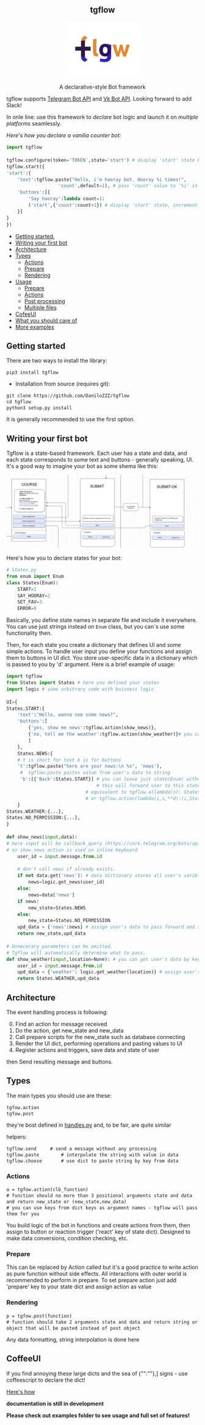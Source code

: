 
## <p align="center">tgflow
<p align="center">
<img  src="https://raw.githubusercontent.com/DaniloZZZ/tgflow/master/assets/fgflow.png" width="200"/>
</p>
<p align="center">A declarative-style Bot framework

tgflow supports <a href="https://core.telegram.org/bots/api">Telegram Bot API</a> 
and <a href="https://vk.com/dev/bots_longpoll">Vk Bot API</a>. Looking forward to add Slack!

In onle line: use this framework to _declare_ bot logic and launch it on _multiple platforms_ seamlessly.

_Here's how you declare a vanilia counter bot:_

```python
import tgflow 

tgflow.configure(token='TOKEN',state='start') # display 'start' state by default
tgflow.start({
'start':{
    'text':tgflow.paste("Hello, i'm hooray bot. Hooray %i times!", 
                   'count',default=1), # pass 'count' value to '%i' in string
    'buttons':[{
        'Say hooray':lambda count=1:
        ('start',{'count':count+1}) # display 'start' state, increment 'count' value
    }]
}
})

```

* [Getting started.](#getting-started)
* [Writing your first bot](#writing-your-first-bot)
* [Architecture](#architecture)
* [Types](#types)
  * [Actions](#actions)
  * [Prepare](#prepare)
  * [Rendering](#rendering)
* [Usage](#usage)
  * [Prepare](#prepare)
  * [Actions](#actions)
  * [Post processing](#post-processing)
  * [Multiple files](#multiple-files)
* [CofeeUI](#coffeeui)
* [What you should care of](#what-you-should-care-of)
* [More examples](#more-examples)

## Getting started

There are two ways to install the library:


```
pip3 install tgflow
```
* Installation from source (requires git):

```
git clone https://github.com/DaniloZZZ/tgflow
cd tgflow
python3 setup.py install
```

It is generally recommended to use the first option.


## Writing your first bot
Tgflow is a state-based framework. Each user has a state and data, and each state corresponds to some text and buttons - generally speaking, UI.
It's a good way to imagine your bot as some shema like this:

![ a sample shema](https://raw.githubusercontent.com/DaniloZZZ/tgflow/master/assets/shema.png)

Here's how you to declare states for your bot:
```python
# States.py
from enum import Enum
class States(Enum):
	START=1
	SAY_HOORAY=2
	SET_FAV=3
	ERROR=9
```
Basically, you define state names in separate file and include it everywhere. You can use just strings instead on `Enum` class, but you can`s use some functionality then.

Then, for each state you create a dictionary that defines UI and some simple actions. To handle user input you define your functions and assign them to buttons in UI dict.  You store user-specific data in a dictionary which is passed to you by 'd' argument. Here is a brief example of usage:
```python
import tgflow
from States import States # here you defined your states
import logic # some arbitrary code with buisness logic

UI={
States.START:{
	'text':"Hello, wanna see some news?",
	'buttons':[
		{'yes, show me news':tgflow.action(show_news)}, 
		{'no, tell me the weather':tgflow.action(show_weather)}# you can also use tgflow.a as shortcut
		]
	},
	States.NEWS:{
	# t is short for text b is for buttons
	't':tgflow.paste("here are your news:\n %s", 'news'),
	 #  tgflow.paste pastes value from user's data to string
	 'b':[{'Back':States.START}] # you can leave just state(Enum) without wrapping.
								 # this will forward user to this state.
							 # equivalent to tgflow.a(lambda(s): States.START)
							 # or tgflow.action(lambda(i,s,**d):(i,States.START,d))
	}
States.WEATHER:{...},		
States.NO_PERMISSION:{...},						 
}

def show_news(input,data):
# here input will be callback_query (https://core.telegram.org/bots/api#callbackquery)
# as show_news action is used on inline keyboard
	user_id = input.message.from.id

	# don't call news if already exists.
	if not data.get('news'): # data dictionary stores all user's varibles.
		news=logic.get_news(user_id)
	else:
		news=data['news']
	if news:
		new_state=States.NEWS
	else:
		new_state=States.NO_PERMISSION
	upd_data = {'news':news} # assign user's data to pass forward and store in dict
	return new_state,upd_data

# Unnececary parameters can be omitted.
# Tgflow will automatically determine what to pass.
def show_weather(input,location=None): # you can get user's data by key like this
	user_id = input.message.from.id
	upd_data = {'weather': logic.get_weather(location)} # assign user's data to pass forward and store
	return States.WEATHER,upd_data
```

## Architecture

The event handling process is following:

0. Find an action for message received
1. Do the action, get new_state and new_data
2. Call prepare scripts for the new_state such as database connecting
3. Render the UI dict, performing operations and pasting values to UI
4. Register actions and triggers, save data and state of user

then Send resulting message and buttons.

## Types

The main types you should use are these:

```
tgfow.action
tgfow.post
```


they're bost defined in <a href="https://github.com/DaniloZZZ/tgflow/blob/master/tgflow/handles.py"> handles.py</a>
and, to be fair, are quite similar 

helpers:
```
tgflow.send		# send a message without any processing
tgflow.paste		# interpolate the string with value in data
tgflow.choose		# use dict to paste string by key from data
```

### Actions

```
a = tgfow.action(clb_function)
# function should no more than 3 positional arguments state and data and return new_state or (new_state,new_data)
# you can use keys from dict keys as argument names - tgflow will pass them for you
```

You build logic of the bot in functions and create actions from them, then assign to button or reaction trigger ('react' key of state dict).
Designed to make data conversions, condition checking, etc.  

### Prepare

This can be replaced by Action called but it's a good practice to write action as pure function without side effects.
All interactions with outer world is recommended to perform in prepare. To set prepare action just add 'prepare' key to your state dict and assign action as value

### Rendering

```
p = tgfow.post(function)
# function should take 2 arguments state and data and return string or object that will be pasted instead of post object
```
Any data formatting, string interpolation is done here

## CoffeeUI
If you find annoying these large dicts and the sea of {"":""},] signs - use coffeescript to declare the dict!

<a href="https://github.com/DaniloZZZ/tgflow/blob/master/examples/coffee.py">Here's how</a>


**documentation is still in development**

**Please check out examples folder to see usage and full set of features!**
